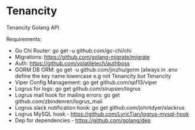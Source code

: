# Tenancity

Tenancity Golang API

Requirements:
   - Go Chi Router: go get -u github.com/go-chi/chi
   - Migrations: https://github.com/golang-migrate/migrate
   - Auth: https://github.com/volatiletech/authboss
   - GORM DB ORM: go get -u github.com/jinzhu/gorm (always in .env define the key name lowercase e.g not Tenancity but Tenancity
   - Viper Config Management: go get github.com/spf13/viper
   - Logrus for logs: go get github.com/sirupsen/logrus
   - Logrus mail hook for mailing errors: go get github.com/zbindenren/logrus_mail
   - Logrus slack notification hook: go get github.com/johntdyer/slackrus
   - Logrus MySQL hook - https://github.com/LyricTian/logrus-mysql-hook
   - Dep for dependencies - https://github.com/golang/dep
